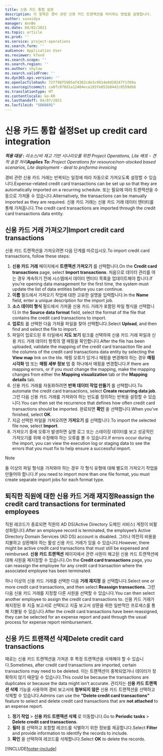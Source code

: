 ```yaml
---
title: 신용 카드 통합 설정
description: 이 항목은 경비 관련 신용 카드 트랜잭션을 처리하는 방법을 설명합니다.
author: suvaidya
manager: AnnBe
ms.date: 04/02/2021
ms.topic: article
ms.prod: ''
ms.service: project-operations
ms.search.form: ''
audience: Application User
ms.reviewer: kfend
ms.search.scope: ''
ms.search.region: ''
ms.author: shylaw
ms.search.validFrom: ''
ms.dyn365.ops.version: ''
ms.openlocfilehash: 72ff98f5985af4362cde3c9914e0d20247f1f09a
ms.sourcegitcommit: ca0fc078d1a12484eca193fe051b8442c0559db8
ms.translationtype: HT
ms.contentlocale: ko-KR
ms.lasthandoff: 04/07/2021
ms.locfileid: "5866691"
---
```

# <a name="set-up-credit-card-integration"></a><span data-ttu-id="960b4-103">신용 카드 통합 설정</span><span class="sxs-lookup"><span data-stu-id="960b4-103">Set up credit card integration</span></span>

<span data-ttu-id="960b4-104">_**적용 대상 :** 리소스/비 재고 기반 시나리오를 위한 Project Operations, Lite 배포 - 견적 송장 처리_</span><span class="sxs-lookup"><span data-stu-id="960b4-104">_**Applies To:** Project Operations for resource/non-stocked based scenarios, Lite deployment - deal to proforma invoicing_</span></span>

<span data-ttu-id="960b4-105">경비 관련 신용 카드 거래는 반복되는 일정에 따라 자동으로 가져오도록 설정할 수 있습니다.</span><span class="sxs-lookup"><span data-stu-id="960b4-105">Expense-related credit card transactions can be set up so that they are automatically imported on a recurring schedule.</span></span> <span data-ttu-id="960b4-106">또는 필요에 따라 트랜잭션을 수동으로 가져올 수 있습니다.</span><span class="sxs-lookup"><span data-stu-id="960b4-106">Alternatively, the transactions can be manually imported as they are required.</span></span> <span data-ttu-id="960b4-107">신용 카드 거래는 신용 카드 거래 데이터 엔터티를 통해 가져옵니다.</span><span class="sxs-lookup"><span data-stu-id="960b4-107">The credit card transactions are imported through the credit card transactions data entity.</span></span>

## <a name="import-credit-card-transactions"></a><span data-ttu-id="960b4-108">신용 카드 거래 가져오기</span><span class="sxs-lookup"><span data-stu-id="960b4-108">Import credit card transactions</span></span>

<span data-ttu-id="960b4-109">신용 카드 트랜잭션을 가져오려면 다음 단계를 따르십시오.</span><span class="sxs-lookup"><span data-stu-id="960b4-109">To import credit card transactions, follow these steps:</span></span>

1. <span data-ttu-id="960b4-110">**신용 카드 거래** 페이지에서 **트랜잭션 가져오기** 를 선택합니다.</span><span class="sxs-lookup"><span data-stu-id="960b4-110">On the **Credit card transactions** page, select **Import transactions**.</span></span> <span data-ttu-id="960b4-111">처음으로 데이터 관리를 여는 경우 계속하기 전에 시스템에서 데이터 엔터티 목록을 업데이트해야 합니다.</span><span class="sxs-lookup"><span data-stu-id="960b4-111">If you’re opening data management for the first time, the system must update the list of data entities before you can continue.</span></span>
2. <span data-ttu-id="960b4-112">**이름** 필드에서 가져오기 작업에 대한 고유한 설명을 입력합니다.</span><span class="sxs-lookup"><span data-stu-id="960b4-112">In the **Name** field, enter a unique description for the import job.</span></span>
3. <span data-ttu-id="960b4-113">**소스 데이터 형식** 필드에서 가져올 신용 카드 거래가 포함된 파일 형식을 선택합니다.</span><span class="sxs-lookup"><span data-stu-id="960b4-113">In the **Source data format** field, select the format of the file that contains the credit card transactions to import.</span></span>
4. <span data-ttu-id="960b4-114">**업로드** 를 선택한 다음 가져올 파일을 찾아 선택합니다.</span><span class="sxs-lookup"><span data-stu-id="960b4-114">Select **Upload**, and then find and select the file to import.</span></span>
5. <span data-ttu-id="960b4-115">파일이 업로드된 후 타일에서 **지도 보기** 링크를 선택하여 신용 카드 거래 파일과 신용 카드 거래 데이터 항목의 열 매핑을 확인합니다.</span><span class="sxs-lookup"><span data-stu-id="960b4-115">After the file has been uploaded, validate the mapping of the credit card transaction file and the columns of the credit card transactions data entity by selecting the **View map** link on the tile.</span></span> <span data-ttu-id="960b4-116">매핑 오류가 있거나 매핑을 변경해야 하는 경우 **매핑 시각화** 탭 또는 **매핑 세부 정보** 탭 중 하나에서 매핑을 변경합니다.</span><span class="sxs-lookup"><span data-stu-id="960b4-116">If there are mapping errors, or if you must change the mapping, make the mapping changes from either the **Mapping visualization** tab or the **Mapping details** tab.</span></span>
6. <span data-ttu-id="960b4-117">신용 카드 거래를 자동화하려면 **반복 데이터 작업 만들기** 를 선택합니다.</span><span class="sxs-lookup"><span data-stu-id="960b4-117">To automate the credit card transactions, select **Create recurring data job**.</span></span> <span data-ttu-id="960b4-118">그런 다음 신용 카드 거래를 가져와야 하는 빈도를 정의하는 반복을 설정할 수 있습니다.</span><span class="sxs-lookup"><span data-stu-id="960b4-118">You can then set the recurrence that defines how often credit card transactions should be imported.</span></span> <span data-ttu-id="960b4-119">완료되면 **확인** 을 선택합니다.</span><span class="sxs-lookup"><span data-stu-id="960b4-119">When you’ve finished, select **OK**.</span></span>
7. <span data-ttu-id="960b4-120">지금 선택한 파일을 가져오려면 **가져오기** 를 선택합니다.</span><span class="sxs-lookup"><span data-stu-id="960b4-120">To import the selected file now, select **Import**.</span></span>
8. <span data-ttu-id="960b4-121">가져오기 중에 오류가 발생하면 실행 로그 또는 스테이징 데이터를 보고 성공적인 가져오기를 위해 수정해야 하는 오류를 볼 수 있습니다.</span><span class="sxs-lookup"><span data-stu-id="960b4-121">If errors occur during the import, you can view the execution log or staging data to see the errors that you must fix to help ensure a successful import.</span></span>

> [!NOTE]
> <span data-ttu-id="960b4-122">둘 이상의 파일 형식을 가져와야 하는 경우 각 형식 유형에 대해 별도의 가져오기 작업을 만들어야 합니다.</span><span class="sxs-lookup"><span data-stu-id="960b4-122">If you need to import more than one file format, you must create separate import jobs for each format type.</span></span>

## <a name="reassign-the-credit-card-transactions-for-terminated-employees"></a><span data-ttu-id="960b4-123">퇴직한 직원에 대한 신용 카드 거래 재지정</span><span class="sxs-lookup"><span data-stu-id="960b4-123">Reassign the credit card transactions for terminated employees</span></span>

<span data-ttu-id="960b4-124">직원 레코드가 종료되면 직원의 AD DS(Active Directory 도메인 서비스) 계정이 비활성화됩니다.</span><span class="sxs-lookup"><span data-stu-id="960b4-124">After an employee record is terminated, the employee’s Active Directory Domain Services (AD DS) account is disabled.</span></span> <span data-ttu-id="960b4-125">그러나 여전히 비용을 지불하고 상환해야 하는 활성 신용 카드 거래가 있을 수 있습니다.</span><span class="sxs-lookup"><span data-stu-id="960b4-125">However, there might be active credit card transactions that must still be expensed and reimbursed.</span></span> <span data-ttu-id="960b4-126">**신용 카드 트랜잭션** 페이지에서 관련 사원이 해고된 신용 카드 트랜잭션에 대해 사원을 재지정할 수 있습니다.</span><span class="sxs-lookup"><span data-stu-id="960b4-126">On the **Credit card transactions** page, you can reassign the employee for any credit card transaction where the associated employee has been terminated.</span></span>

<span data-ttu-id="960b4-127">하나 이상의 신용 카드 거래를 선택한 다음 **거래 재지정** 을 선택합니다.</span><span class="sxs-lookup"><span data-stu-id="960b4-127">Select one or more credit card transactions, and then select **Reassign transactions**.</span></span> <span data-ttu-id="960b4-128">그런 다음 신용 카드 거래를 지정할 다른 사원을 선택할 수 있습니다.</span><span class="sxs-lookup"><span data-stu-id="960b4-128">You can then select another employee to assign the credit card transactions to.</span></span> <span data-ttu-id="960b4-129">신용 카드 거래가 재지정된 후 지출 보고서로 선택되고 지출 보고서 상환을 위한 일반적인 프로세스를 통해 지불될 수 있습니다.</span><span class="sxs-lookup"><span data-stu-id="960b4-129">After the credit card transactions have been reassigned, they can be selected for an expense report and paid through the usual process for expense report reimbursement.</span></span>

## <a name="delete-credit-card-transactions"></a><span data-ttu-id="960b4-130">신용 카드 트랜잭션 삭제</span><span class="sxs-lookup"><span data-stu-id="960b4-130">Delete credit card transactions</span></span> 

<span data-ttu-id="960b4-131">때로는 신용 카드 트랜잭션을 가져온 후 특정 트랜잭션을 삭제해야 할 수 있습니다.</span><span class="sxs-lookup"><span data-stu-id="960b4-131">Sometimes, after credit card transactions are imported, certain transactions may need to be deleted.</span></span> <span data-ttu-id="960b4-132">이는 트랜잭션이 중복되었거나 데이터가 정확하지 않기 때문일 수 있습니다.</span><span class="sxs-lookup"><span data-stu-id="960b4-132">This could be because the transactions are duplicates or because the data might isn't accurate.</span></span> <span data-ttu-id="960b4-133">관리자는 **신용 카드 트랜잭션 삭제** 기능을 사용하여 경비 보고서에 **첨부되지 않은** 신용 카드 트랜잭션을 선택하고 삭제할 수 있습니다.</span><span class="sxs-lookup"><span data-stu-id="960b4-133">Admins can use the **"Delete credit card transactions"** feature to select and delete credit card transactions that are **not attached** to an expense report.</span></span> 

1. <span data-ttu-id="960b4-134">**정기 작업** > **신용 카드 트랜잭션 삭제** 로 이동합니다.</span><span class="sxs-lookup"><span data-stu-id="960b4-134">Go to **Periodic tasks** > **Delete credit card transactions**.</span></span>
2. <span data-ttu-id="960b4-135">**필터** 를 선택하고 포함할 레코드를 식별하기 위한 정보를 제공합니다.</span><span class="sxs-lookup"><span data-stu-id="960b4-135">Select **Filter** and provide information to identify the records to include.</span></span>
3. <span data-ttu-id="960b4-136">**확인** 을 선택하여 레코드를 삭제합니다.</span><span class="sxs-lookup"><span data-stu-id="960b4-136">Select **OK** to delete the records.</span></span> 

[!INCLUDE[footer-include](../includes/footer-banner.md)]

